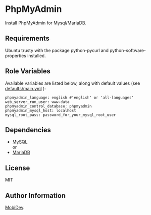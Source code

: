 PhpMyAdmin
=========

Install PhpMyAdmin for Mysql/MariaDB.

Requirements
------------

Ubuntu trusty with the package python-pycurl and python-software-properties installed.

Role Variables
--------------

Available variables are listed below, along with default values (see [defaults/main.yml](defaults/main.yml) ):

    phpmyadmin_language: english #'english' or 'all-languages'
    web_server_run_user: www-data
    phpmyadmin_control_database: phpmyadmin
    phpmyadmin_mysql_host: localhost
    mysql_root_pass: password_for_your_mysql_root_user

Dependencies
------------

- [MySQL](https://gitlab.mobidev.biz/ansible/mysql)  
or  
- [MariaDB](https://gitlab.mobidev.biz/ansible/mariadb-10-1)

License
-------

MIT

Author Information
------------------

[MobiDev](http://mobidev.biz/).
